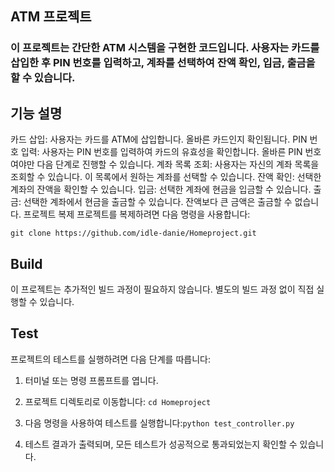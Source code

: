 ## ATM 프로젝트
### 이 프로젝트는 간단한 ATM 시스템을 구현한 코드입니다. 사용자는 카드를 삽입한 후 PIN 번호를 입력하고, 계좌를 선택하여 잔액 확인, 입금, 출금을 할 수 있습니다.

## 기능 설명
카드 삽입: 사용자는 카드를 ATM에 삽입합니다. 올바른 카드인지 확인됩니다.
PIN 번호 입력: 사용자는 PIN 번호를 입력하여 카드의 유효성을 확인합니다. 올바른 PIN 번호여야만 다음 단계로 진행할 수 있습니다.
계좌 목록 조회: 사용자는 자신의 계좌 목록을 조회할 수 있습니다. 이 목록에서 원하는 계좌를 선택할 수 있습니다.
잔액 확인: 선택한 계좌의 잔액을 확인할 수 있습니다.
입금: 선택한 계좌에 현금을 입금할 수 있습니다.
출금: 선택한 계좌에서 현금을 출금할 수 있습니다. 잔액보다 큰 금액은 출금할 수 없습니다.
프로젝트 복제
프로젝트를 복제하려면 다음 명령을 사용합니다:

```
git clone https://github.com/idle-danie/Homeproject.git
```

## Build
이 프로젝트는 추가적인 빌드 과정이 필요하지 않습니다. 별도의 빌드 과정 없이 직접 실행할 수 있습니다.

## Test
프로젝트의 테스트를 실행하려면 다음 단계를 따릅니다:

1. 터미널 또는 명령 프롬프트를 엽니다.

2. 프로젝트 디렉토리로 이동합니다:  ```cd Homeproject```

3. 다음 명령을 사용하여 테스트를 실행합니다:```python test_controller.py```

4. 테스트 결과가 출력되며, 모든 테스트가 성공적으로 통과되었는지 확인할 수 있습니다.

